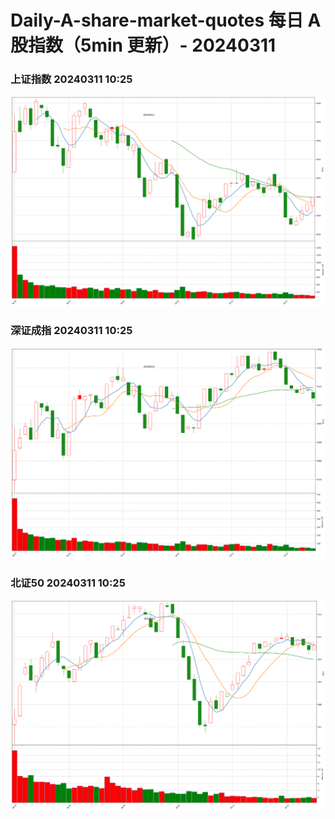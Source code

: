 
# Daily-A-share-market-quotes 每日 A 股指数（5min 更新）- 20240311

### 上证指数 20240311 10:25
![](./fig/2024/3/20240311-sh000001.png)

### 深证成指 20240311 10:25
![](./fig/2024/3/20240311-sz399001.png)

### 北证50 20240311 10:25
![](./fig/2024/3/20240311-bj899050.png)
